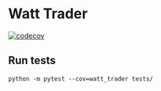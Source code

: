 
# Watt Trader

[![codecov](https://codecov.io/gh/jbw/watt-trader/branch/master/graph/badge.svg?token=3XbxFbRfnY)](https://codecov.io/gh/jbw/watt-trader)

## Run tests

```
python -m pytest --cov=watt_trader tests/
```

